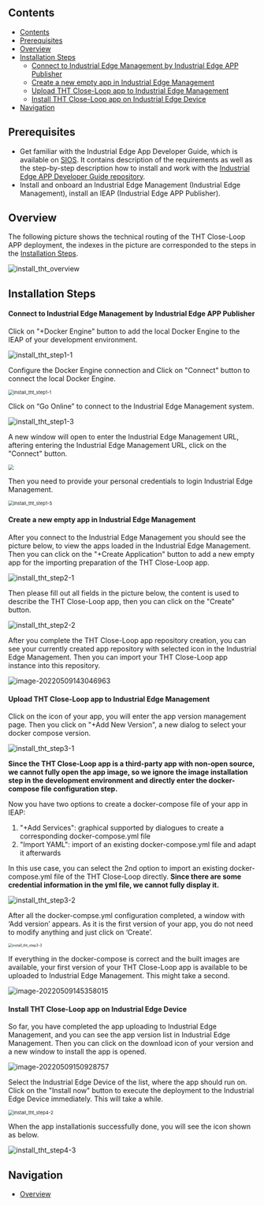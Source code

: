 ## Contents

- [Contents](#Contents)
- [Prerequisites](#Prerequisites)
- [Overview](#Overview)
- [Installation Steps](#Installation-Steps)
  - [Connect to Industrial Edge Management by Industrial Edge APP Publisher](#Connect-to-Industrial-Edge-Management-by-Industrial-Edge-APP-Publisher)
  - [Create a new empty app in Industrial Edge Management](#Create-a-new-empty-app-in-Industrial-Edge-Management)
  - [Upload THT Close-Loop app to Industrial Edge Management](#Upload-THT-Close-Loop-app-to-Industrial-Edge-Management)
  - [Install THT Close-Loop app on Industrial Edge Device](#Install-THT-Close-Loop-app-on-Industrial-Edge-Device)
- [Navigation](#navigation)



## Prerequisites

- Get familiar with the Industrial Edge App Developer Guide, which is available on [SIOS](https://support.industry.siemens.com/cs/ww/en/view/109795865). It contains description of the requirements as well as the step-by-step description how to install and work with the [Industrial Edge APP Developer Guide repository](https://github.com/industrial-edge/Developer-Guide-Hands-on-App).
- Install and onboard an Industrial Edge Management (Industrial Edge Management), install an IEAP (Industrial Edge APP Publisher).



## Overview

The following picture shows the technical routing of the THT Close-Loop APP deployment, the indexes in the picture are corresponded to the steps in the [Installation Steps](#Installation-Steps).

![install_tht_overview](graphics/install_tht_overview.png)



## Installation Steps

#### Connect to Industrial Edge Management by Industrial Edge APP Publisher

Click on "+Docker Engine" button to add the local Docker Engine to the IEAP of your development environment. 

![install_tht_step1-1](graphics/install_tht_step1-1.png)

Configure the Docker Engine connection and Click on "Connect" button to connect the local Docker Engine.

<img src="graphics/install_tht_step1-2.png" alt="install_tht_step1-1" style="zoom:67%;" />

Click on “Go Online” to connect to the Industrial Edge Management system.



![install_tht_step1-3](graphics/install_tht_step1-3.png)

A new window will open to enter the Industrial Edge Management URL, aftering entering the Industrial Edge Management URL, click on the "Connect" button.

<img src="graphics/install_tht_step1-4.png" style="zoom:67%;" />

Then you need to provide your personal credentials to login Industrial Edge Management.

<img src="graphics/install_tht_step1-5.png" alt="install_tht_step1-5" style="zoom:67%;" />

#### Create a new empty app in Industrial Edge Management

After you connect to the Industrial Edge Management you should see the picture below, to view the apps loaded in the Industrial Edge Management. Then you can click on the "+Create Application" button to add a new empty app for the importing preparation of the THT Close-Loop app.

![install_tht_step2-1](graphics/install_tht_step2-1.png)

Then please fill out all fields in the picture below, the content is used to describe the THT Close-Loop app, then you can click on the "Create" button. 

![install_tht_step2-2](graphics/install_tht_step2-2.png)

After you complete the THT Close-Loop app repository creation, you can see your currently created app repository with selected icon in the Industrial Edge Management. Then you can import your THT Close-Loop app instance into this repository.

![image-20220509143046963](graphics/install_tht_step2-3.png)

#### Upload THT Close-Loop app to Industrial Edge Management

Click on the icon of your app, you will enter the app version management page. Then you click on "+Add New Version", a new dialog to select your docker compose version. 

![install_tht_step3-1](graphics/install_tht_step3-1.png)

**Since the THT Close-Loop app is a third-party app with non-open source, we cannot fully open the app image, so we ignore the image installation step in the development environment and directly enter the docker-compose file configuration step.**

Now you have two options to create a docker-compose file of your app in IEAP: 

1. "+Add Services": graphical supported by dialogues to create a corresponding docker-compose.yml file 
2. "Import YAML": import of an existing docker-compose.yml file and adapt it afterwards

In this use case, you can select the 2nd option to import an existing docker-compose.yml file of the THT Close-Loop directly. **Since there are some credential information in the yml file, we cannot fully display it.**

![install_tht_step3-2](graphics/install_tht_step3-2.png)

After all the docker-compse.yml configuration completed, a window with ‘Add version’ appears. As it is the first version of your app, you do not need to modify anything and just click on ‘Create’.

<img src="graphics/install_tht_step3-3.png" alt="install_tht_step3-3" style="zoom: 50%;" />

If everything in the docker-compose is correct and the built images are available, your first version of your THT Close-Loop app is available to be uploaded to Industrial Edge Management. This might take a second. 

![image-20220509145358015](graphics/install_tht_step3-4.png)

#### Install THT Close-Loop app on Industrial Edge Device

So far, you have completed the app uploading to Industrial Edge Management, and you can see the app version list in Industrial Edge Management. Then you can click on the download icon of your version and a new window to install the app is opened. 

![image-20220509150928757](graphics/install_tht_step4-1.png)

Select the Industrial Edge Device of the list, where the app should run on. Click on the "Install now" button to execute the deployment to the Industrial Edge Device immediately. This will take a while.

<img src="graphics/install_tht_step4-2.png" alt="install_tht_step4-2" style="zoom: 67%;" />

When the app installationis successfully done, you will see the icon shown as below.

![install_tht_step4-3](graphics/install_tht_step4-3.png)



## Navigation

- [Overview](../README.md)
